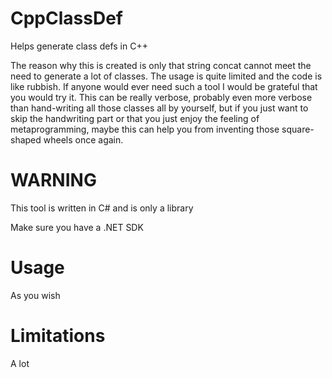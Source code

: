 # CppClassDef
Helps generate class defs in C++

The reason why this is created is only that string concat cannot meet the need to generate a lot of classes. The usage is quite limited and the code is like rubbish. If anyone would ever need such a tool I would be grateful that you would try it. This can be really verbose, probably even more verbose than hand-writing all those classes all by yourself, but if you just want to skip the handwriting part or that you just enjoy the feeling of metaprogramming, maybe this can help you from inventing those square-shaped wheels once again.

# WARNING
This tool is written in C# and is only a library

Make sure you have a .NET SDK

# Usage
As you wish

# Limitations
A lot

